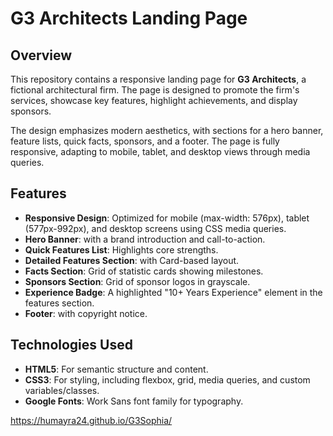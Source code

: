 # G3 Architects Landing Page

## Overview

This repository contains a responsive landing page for **G3 Architects**, a fictional architectural firm. The page is designed to promote the firm's services, showcase key features, highlight achievements, and display sponsors.

The design emphasizes modern aesthetics, with sections for a hero banner, feature lists, quick facts, sponsors, and a footer. The page is fully responsive, adapting to mobile, tablet, and desktop views through media queries.

## Features

- **Responsive Design**: Optimized for mobile (max-width: 576px), tablet (577px-992px), and desktop screens using CSS media queries.
- **Hero Banner**: with a brand introduction and call-to-action.
- **Quick Features List**: Highlights core strengths.
- **Detailed Features Section**: with Card-based layout. 
- **Facts Section**: Grid of statistic cards showing milestones.
- **Sponsors Section**: Grid of sponsor logos in grayscale.
- **Experience Badge**: A highlighted "10+ Years Experience" element in the features section.
- **Footer**: with copyright notice.

## Technologies Used
- **HTML5**: For semantic structure and content.
- **CSS3**: For styling, including flexbox, grid, media queries, and custom variables/classes.
- **Google Fonts**: Work Sans font family for typography.

https://humayra24.github.io/G3Sophia/

